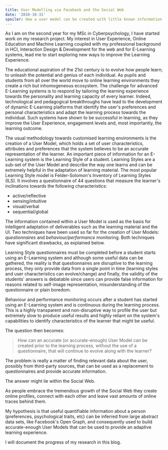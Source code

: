 ```yaml
---
title: User Modelling via Facebook and the Social Web
date: '2010-10-31'
spoiler: How a user model can be created with little known information about the learner.
---
```


As I am on the second year for my MSc in Cyberpsychology, I have started work on my research project. My interest in User Experience, Online Education and Machine Learning coupled with my professional background in HCI, Interaction Design & Development for the web and for E-Learning systems, lead me to start exploring new ways to improve the Learning Experience.

The educational aspiration of the 21st century is to evolve how people learn; to unleash the potential and genius of each individual. As pupils and students from all over the world move to online learning environments they create a rich but inhomogeneous ecosystem. The challenge for advanced E-Learning systems is to respond by tailoring the learning experience towards the personality and learning capacity of every learner. Indeed, technological and pedagogical breakthroughs have lead to the development of dynamic E-Learning platforms that identify the user's preferences and personal characteristics and adapt the learning process towards the individual. Such systems have shown to be successful in learning, as they improve the User Experience, engagement levels and, most importantly, the learning outcome.

The usual methodology towards customised learning environments is the creation of a User Model, which holds a set of user characteristics, attributes and preferences that the system believes to be an accurate representation of the learner. An important piece of information for an E-Learning system is the Learning Style of a student. Learning Styles are a sub-set of the User Model and describe the way one learns and can be extremely helpful in the adaptation of learning material. The most popular Learning Style model is Felder-Solomon's Inventory of Learning Styles (ILS). It involves a questionnaire of 44 questions that measure the learner's inclinations towards the following characteristics:

- active/reflective
- sensing/intuitive
- visual/verbal
- sequential/global

The information contained within a User Model is used as the basis for intelligent adaptation of deliverables such as the learning material and the UI. Two techniques have been used so far for the creation of User Models: _questionnaires_ and _behaviour/performance_ monitoring. Both techniques have significant drawbacks, as explained below.

Learning Style questionnaires must be completed before a student starts using an E-Learning system and although some useful data can be gathered, the reality is that questionnaires are disruptive to the learning process, they only provide data from a single point in time (learning styles and user characteristics can evolve/change) and finally, the validity of the students' answers is debatable since users can provide false information for reasons related to self-image representation, misunderstanding of the questionnaire or plain boredom.

Behaviour and performance monitoring occurs after a student has started using an E-Learning system and is continuous during the learning process. This is a highly transparent and non-disruptive way to profile the user but extremely slow to produce useful results and highly reliant on the system's capabilities to identify characteristics of the learner that might be useful.

The question then becomes:

> How can an accurate (or accurate-enough) User Model can be created prior to the learning process, without the use of a questionnaire, that will continue to evolve along with the learner?

The problem is really a matter of finding relevant data about the user, possibly from third-party sources, that can be used as a replacement to questionnaires and provide accurate information.

The answer might lie within the Social Web.

As people embrace the tremendous growth of the Social Web they create online profiles, connect with each other and leave vast amounts of online traces behind them.

My hypothesis is that useful quantifiable information about a person (preferences, psychological traits, etc) can be inferred from large abstract data sets, like Facebook's Open Graph, and consequently used to build accurate-enough User Models that can be used to provide an adaptive learning experience.

I will document the progress of my research in this blog.
